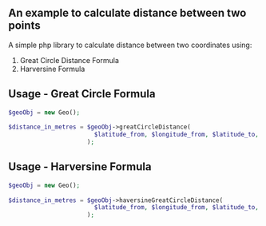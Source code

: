 
An example to calculate distance between two points
---------------------------
A simple php library to calculate distance between two coordinates using:
1. Great Circle Distance Formula
2. Harversine Formula

Usage - Great Circle Formula
---------------------------

```php
$geoObj = new Geo();
 
$distance_in_metres = $geoObj->greatCircleDistance(
                        $latitude_from, $longitude_from, $latitude_to, $longitude_to
                      );

```

Usage - Harversine Formula
---------------------------

```php
$geoObj = new Geo();
 
$distance_in_metres = $geoObj->haversineGreatCircleDistance(
                        $latitude_from, $longitude_from, $latitude_to, $longitude_to
                      );

```
